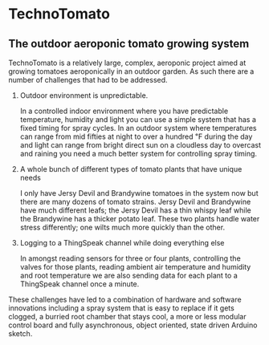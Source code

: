 # TechnoTomato
## The outdoor aeroponic tomato growing system
TechnoTomato is a relatively large, complex, aeroponic project aimed at growing tomatoes aeroponically in an outdoor garden.  As such there are a number of challenges that had to be addressed. 

1. Outdoor environment is unpredictable.

   In a controlled indoor environment where you have predictable temperature, humidity and light you can use a simple system that has a fixed timing for spray cycles.  In an outdoor system where temperatures can range from mid fifties at night to over a hundred ℉ during the day and light can range from bright direct sun on a cloudless day to overcast and raining you need a much better system for controlling spray timing.
2. A whole bunch of different types of tomato plants that have unique needs

   I only have Jersy Devil and Brandywine tomatoes in the system now but there are many dozens of tomato strains.  Jersy Devil and Brandywine have much different leafs; the Jersy Devil has a thin whispy leaf while the Brandywine has a thicker potato leaf.  These two plants handle water stress differently; one wilts much more quickly than the other.  
3. Logging to a ThingSpeak channel while doing everything else
   
   In amongst reading sensors for three or four plants, controlling the valves for those plants, reading ambient air temperature and humidity and root temperature we are also sending data for each plant to a ThingSpeak channel once a minute.

These challenges have led to a combination of hardware and software innovations including a spray system that is easy to replace if it gets clogged, a burried root chamber that stays cool, a more or less modular control board and fully asynchronous, object oriented, state driven Arduino sketch.

